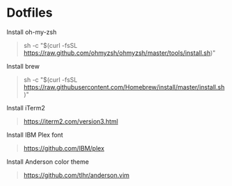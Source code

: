 # Dotfiles

Install oh-my-zsh

> sh -c "$(curl -fsSL https://raw.github.com/ohmyzsh/ohmyzsh/master/tools/install.sh)"
                                           
Install brew

> sh -c "$(curl -fsSL https://raw.githubusercontent.com/Homebrew/install/master/install.sh)"

Install iTerm2

> https://iterm2.com/version3.html

Install IBM Plex font

> https://github.com/IBM/plex

Install Anderson color theme

> https://github.com/tlhr/anderson.vim